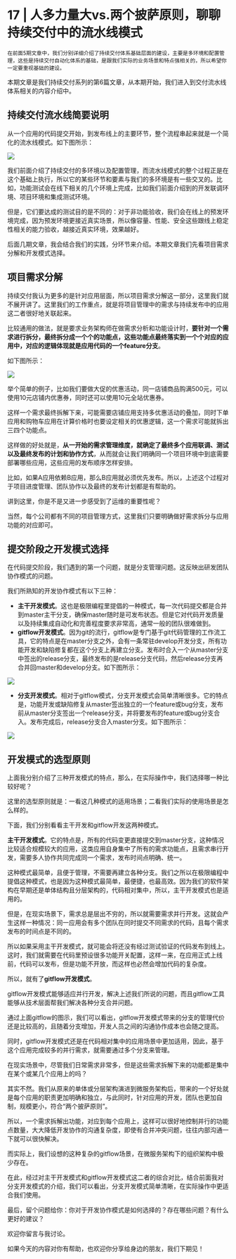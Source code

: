 # 17 | 人多力量大vs.两个披萨原则，聊聊持续交付中的流水线模式

    在前面5期文章中，我们分别详细介绍了持续交付体系基础层面的建设，主要是多环境和配置管理，这些是持续交付自动化体系的基础，是跟我们实际的业务场景和特点强相关的，所以希望你一定要重视基础的建设。

本期文章是我们持续交付系列的第6篇文章，从本期开始，我们进入到交付流水线体系相关的内容介绍中。

## 持续交付流水线简要说明

从一个应用的代码提交开始，到发布线上的主要环节，整个流程串起来就是一个简化的流水线模式。如下图所示：

![](https://static001.geekbang.org/resource/image/4d/d0/4dd0d31b8b6df7a3f0d58c7554a8e7d0.jpg)

我们前面介绍了持续交付的多环境以及配置管理，而流水线模式的整个过程正是在这个基础上执行，所以它的某些环节和要素与我们的多环境是有一些交叉的。比如，功能测试会在线下相关的几个环境上完成，比如我们前面介绍到的开发联调环境、项目环境和集成测试环境。

但是，它们要达成的测试目的是不同的：对于非功能验收，我们会在线上的预发环境完成，因为预发环境更接近真实场景，所以像容量、性能、安全这些跟线上稳定性相关的能力验收，越接近真实环境，效果越好。

后面几期文章，我会结合我们的实践，分环节来介绍。本期文章我们先看项目需求分解和开发模式选择。

## 项目需求分解

持续交付我认为更多的是针对应用层面，所以项目需求分解这一部分，这里我们就不展开讲了。这里我们的工作重点，就是将项目管理中的需求与持续发布中的应用这二者很好地关联起来。

比较通用的做法，就是要求业务架构师在做需求分析和功能设计时，**要针对一个需求进行拆分，最终拆分成一个个的功能点，这些功能点最终落实到一个个对应的应用中，对应的逻辑体现就是应用代码的一个feature分支**。

如下图所示：

![](https://static001.geekbang.org/resource/image/49/69/499a10123bf4b2b30aa90d6c04d78269.jpg)

举个简单的例子，比如我们要做大促的优惠活动，同一店铺商品购满500元，可以使用10元店铺内优惠券，同时还可以使用10元全站优惠券。

这样一个需求最终拆解下来，可能需要店铺应用支持多优惠活动的叠加，同时下单应用和购物车应用在计算价格时也要设定相关的优惠逻辑，这一个需求可能就拆出三四个功能点。

这样做的好处就是，**从一开始的需求管理维度，就确定了最终多个应用联调、测试以及最终发布的计划和协作方式**，从而就会让我们明确同一个项目环境中到底需要部署哪些应用，这些应用的发布顺序怎样安排。

比如，如果A应用依赖B应用，那么B应用就必须优先发布。所以，上述这个过程对于项目进度管理、团队协作以及最终的发布计划都是有帮助的。

讲到这里，你是不是又进一步感受到了运维的重要性呢？

当然，每个公司都有不同的项目管理方式，这里我们只要明确做好需求拆分与应用功能的对应即可。

## 提交阶段之开发模式选择

在代码提交阶段，我们遇到的第一个问题，就是分支管理问题。这反映出研发团队协作模式的问题。

我们所熟知的开发协作模式有以下三种：

*   **主干开发模式**。这也是极限编程里提倡的一种模式，每一次代码提交都是合并到master主干分支，确保master随时是可发布状态。但是它对代码开发质量以及持续集成自动化和完善程度要求非常高，通常一般的团队很难做到。
*   **gitflow开发模式**。因为git的流行，gitflow是专门基于git代码管理的工作流工具，它的特点是在master分支之外，会有一条常驻develop开发分支，所有功能开发和缺陷修复都在这个分支上再建立分支。发布时合入一个从master分支中签出的release分支，最终发布的是release分支代码，然后release分支再合并回master和develop分支。如下图所示：

![](https://static001.geekbang.org/resource/image/fd/66/fd8f8147903857b8b3297022b106ec66.jpg)

*   **分支开发模式**。相对于gitflow模式，分支开发模式会简单清晰很多。它的特点是，功能开发或缺陷修复从master签出独立的一个feature或bug分支，发布前从master分支签出一个release分支，并将要发布的feature或bug分支合入。发布完成后，release分支合入master分支。如下图所示：

![](https://static001.geekbang.org/resource/image/74/73/74118c699251e8e4371983adf6fd9973.jpg)

## 开发模式的选型原则

上面我分别介绍了三种开发模式的特点，那么，在实际操作中，我们选择哪一种比较好呢？

这里的选型原则就是：一看这几种模式的适用场景；二看我们实际的使用场景是怎么样的。

下面，我们分别看看主干开发和gitflow开发这两种模式。

**主干开发模式**。它的特点是，所有的代码变更直接提交到master分支，这种情况比较适合规模较大的应用，这类应用自身集中了所有的需求功能点，且需求串行开发，需要多人协作共同完成同一个需求，发布时间点明确、统一。

这种模式最简单，且便于管理，不需要再建立各种分支。我们之所以在极限编程中提倡这种模式，也是因为这种模式最简单，最便捷，也最高效。因为我们的软件架构在早期还是单体结构且分层架构的，代码相对集中，所以，主干开发模式也是适用的。

但是，在现实场景下，需求总是层出不穷的，所以就需要需求并行开发。这就会产生这样一种情况：同一应用会有多个团队在同时提交不同需求的代码，且每个需求发布的时间点是不同的。

所以如果采用主干开发模式，就可能会将还没有经过测试验证的代码发布到线上。这时，我们就需要在代码里预设很多功能开关配置，这样一来，在应用正式上线前，代码可以发布，但是功能不开放，而这样也必然会增加代码的复杂度。

所以，就有了**gitflow开发模式**。

gitflow开发模式能够适应并行开发，解决上述我们所说的问题，而且gitflow工具能够从技术层面帮我们解决各种分支合并问题。

通过上面gitflow的图示，我们可以看出，gitflow开发模式带来的分支的管理代价还是比较高的，且随着分支增加，开发人员之间的沟通协作成本也会随之提高。

同时，gitflow开发模式还是在代码相对集中的应用场景中更加适用，因此，基于这个应用完成较多的并行需求，就需要通过多个分支来管理。

在现实场景中，尽管我们日常需求非常多，但是这些需求拆解下来的功能都是集中在某个或某几个应用上的吗？

其实不然。我们从原来的单体或分层架构演进到微服务架构后，带来的一个好处就是每个应用的职责更加明确和独立，与此同时，针对应用的开发，团队也更加自制，规模更小，符合“两个披萨原则”。

所以，一个需求拆解出功能，对应到每个应用上，这样可以很好地控制并行的功能点数量，大大降低开发协作的沟通复杂度，即使有合并冲突问题，往往内部沟通一下就可以很快解决。

而实际上，我们设想的这种复杂的gitflow场景，在微服务架构下的组织架构中极少存在。

在此，经过对主干开发模式和gitflow开发模式这二者的综合对比，结合前面我对分支开发模式的介绍，我们可以看出，分支开发模式简单清晰，在实际操作中更适合我们使用。

最后，留个问题给你：你对于开发协作模式是如何选择的？存在哪些问题？有什么更好的建议？

欢迎你留言与我讨论。

如果今天的内容对你有帮助，也欢迎你分享给身边的朋友，我们下期见！
    